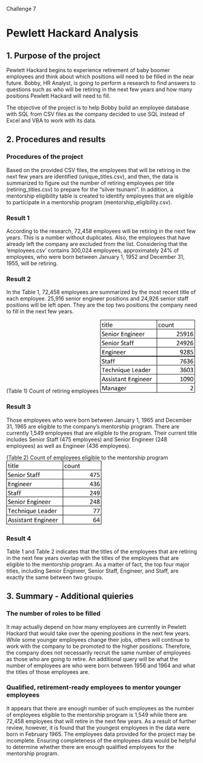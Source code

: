 Challenge 7
# Pewlett Hackard Analysis

## 1. Purpose of the project
Pewlett Hackard begins to experience retirement of baby boomer employees and think about which positions will need to be filled in the near future. Bobby, HR Analyst, is going to perform a research to find answers to questions such as who will be retiring in the next few years and how many positions Pewlett Hackard will need to fill.

The objective of the project is to help Bobby build an employee database with SQL from CSV files as the company decided to use SQL instead of Excel and VBA to work with its data.


## 2. Procedures and results
### Procedures of the project
Based on the provided CSV files, the employees that will be retiring in the next few years are identified (unique_titles.csv), and then, the data is summarized to figure out the number of retiring employees per title (retiring_titles.csv) to prepare for the “silver tsunami”. In addition, a mentorship eligibility table is created to identify employees that are eligible to participate in a mentorship program (mentorship_eligibility.csv).

### Result 1
According to the research, 72,458 employees will be retiring in the next few years. This is a number without duplicates. Also, the employees that have already left the company are excluded from the list. Considering that the ‘employees.csv’ contains 300,024 employees, approximately 24% of employees, who were born between January 1, 1952 and December 31, 1955, will be retiring.

### Result 2
In the Table 1, 72,458 employees are summarized by the most recent title of each employee. 25,916 senior engineer positions and 24,926 senior staff positions will be left open. They are the top two positions the company need to fill in the next few years.

(Table 1) Count of retiring employees
![](https://github.com/Ryoichi2022/Pewlett-Hackard-Analysis/blob/main/Table%201.png)

### Result 3
Those employees who were born between January 1, 1965 and December 31, 1965 are eligible to the company’s mentorship program. There are currently 1,549 employees that are eligible to the program. Their current title includes Senior Staff (475 employees) and Senior Engineer (248 employees) as well as Engineer (436 employees).

(Table 2) Count of employees eligible to the mentorship program
![](https://github.com/Ryoichi2022/Pewlett-Hackard-Analysis/blob/main/Table%202.png)

### Result 4
Table 1 and Table 2 indicates that the titles of the employees that are retiring in the next few years overlap with the titles of the employees that are eligible to the mentorship program. As a matter of fact, the top four major titles, including Senior Engineer, Senior Staff, Engineer, and Staff, are exactly the same between two groups.


## 3. Summary - Additional quieries
### The number of roles to be filled
It may actually depend on how many employees are currently in Pewlett Hackard that would take over the opening positions in the next few years. While some younger employees change their jobs, others will continue to work with the company to be promoted to the higher positions. Therefore, the company does not necessarily recruit the same number of employees as those who are going to retire. An additional query will be what the number of employees are who were born between 1956 and 1964 and what the titles of those employees are.

### Qualified, retirement-ready employees to mentor younger employees
It appears that there are enough number of such employees as the number of employees eligible to the mentorship program is 1,549 while there are 72,458 employees that will retire in the next few years. As a result of further review, however, it is found that the youngest employees in the data were born in February 1965. The employees data provided for the project may be incomplete. Ensuring completeness of the employees data would be helpful to determine whether there are enough qualified employees for the mentorship program.

